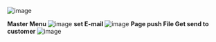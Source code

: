 
![image](https://github.com/saba17773/automail/assets/71871023/3f4388d4-4437-4d83-a8bc-0aba721ef1c6)

<b>Master Menu </b>
![image](https://github.com/saba17773/automail/assets/71871023/5e4d0ea9-4891-4c30-a77b-893cfc8d01d1)
<b> set E-mail </b>
![image](https://github.com/saba17773/automail/assets/71871023/ce25d414-16e6-4c63-9604-5cbe0c43c5ea)
<b> Page push File  Get send to customer </b>
![image](https://github.com/saba17773/automail/assets/71871023/fefd29f5-709c-4690-8590-fab0633559c5)


